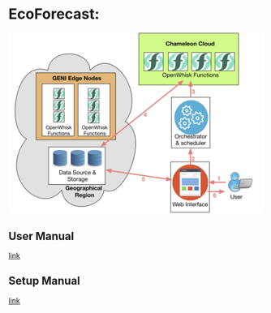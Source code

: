 # EcoForecast:
![alt text](screenshots/System.jpg)




## User Manual
  [link](/UserManual.md)
  
  
## Setup Manual
  [link](/SystemSetup.md)
